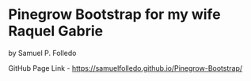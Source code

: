 # Pinegrow Bootstrap for my wife Raquel Gabrie
by Samuel P. Folledo

GitHub Page Link - https://samuelfolledo.github.io/Pinegrow-Bootstrap/